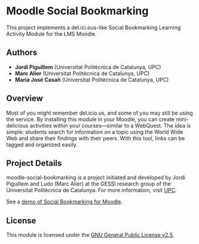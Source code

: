 # Moodle Social Bookmarking

This project implements a del.ici.ous-like Social Bookmarking Learning Activity Module for the LMS Moodle.

## Authors

- **Jordi Piguillem** (Universitat Politècnica de Catalunya, UPC)
- **Marc Alier** (Universitat Politècnica de Catalunya, UPC)
- **Maria José Casañ** (Universitat Politècnica de Catalunya, UPC)

## Overview

Most of you might remember del.icio.us, and some of you may still be using the service. By installing this module in your Moodle, you can create mini-delicious activities within your courses—similar to a WebQuest. The idea is simple: students search for information on a topic using the World Wide Web and share their findings with their peers. With this tool, links can be tagged and organized easily.

## Project Details

moodle-social-bookmarking is a project initiated and developed by Jordi Piguillem and Ludo (Marc Alier) at the GESSI research group of the Universitat Politècnica de Catalunya. For more information, visit [UPC](http://www.upc.edu).

See a [demo of Social Bookmarking for Moodle](http://www.dfwikilabs.org/course/view.php?id=4).

## License

This module is licensed under the [GNU General Public License v2.5](http://www.gnu.org/licenses/old-licenses/gpl-2.5.html).
